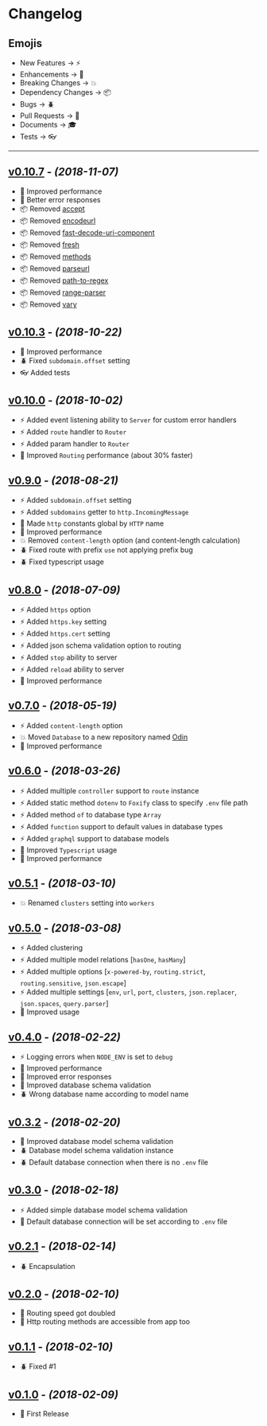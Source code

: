 # Changelog

## Emojis

- New Features -> :zap:
- Enhancements -> :star2:
- Breaking Changes -> :boom:
- Dependency Changes -> :package:
- Bugs -> :beetle:
- Pull Requests -> :book:
- Documents -> :mortar_board:
- Tests -> :eyeglasses:

---

## [v0.10.7](https://github.com/foxifyjs/foxify/releases/tag/v0.10.7) - *(2018-11-07)*

- :star2: Improved performance
- :star2: Better error responses
- :package: Removed [accept](https://npmjs.com/package/accept)
- :package: Removed [encodeurl](https://npmjs.com/package/encodeurl)
- :package: Removed [fast-decode-uri-component](https://npmjs.com/package/fast-decode-uri-component)
- :package: Removed [fresh](https://npmjs.com/package/fresh)
- :package: Removed [methods](https://npmjs.com/package/methods)
- :package: Removed [parseurl](https://npmjs.com/package/parseurl)
- :package: Removed [path-to-regex](https://npmjs.com/package/path-to-regex)
- :package: Removed [range-parser](https://npmjs.com/package/range-parser)
- :package: Removed [vary](https://npmjs.com/package/vary)

## [v0.10.3](https://github.com/foxifyjs/foxify/releases/tag/v0.10.3) - *(2018-10-22)*

- :star2: Improved performance
- :beetle: Fixed `subdomain.offset` setting
- :eyeglasses: Added tests

## [v0.10.0](https://github.com/foxifyjs/foxify/releases/tag/v0.10.0) - *(2018-10-02)*

- :zap: Added event listening ability to `Server` for custom error handlers
- :zap: Added `route` handler to `Router`
- :zap: Added param handler to `Router`
- :star2: Improved `Routing` performance (about 30% faster)

## [v0.9.0](https://github.com/foxifyjs/foxify/releases/tag/v0.9.0) - *(2018-08-21)*

- :zap: Added `subdomain.offset` setting
- :zap: Added `subdomains` getter to `http.IncomingMessage`
- :star2: Made `http` constants global by `HTTP` name
- :star2: Improved performance
- :boom: Removed `content-length` option (and content-length calculation)
- :beetle: Fixed route with prefix `use` not applying prefix bug
- :beetle: Fixed typescript usage

## [v0.8.0](https://github.com/foxifyjs/foxify/releases/tag/v0.8.0) - *(2018-07-09)*

- :zap: Added `https` option
- :zap: Added `https.key` setting
- :zap: Added `https.cert` setting
- :zap: Added json schema validation option to routing
- :zap: Added `stop` ability to server
- :zap: Added `reload` ability to server
- :star2: Improved performance

## [v0.7.0](https://github.com/foxifyjs/foxify/releases/tag/v0.7.0) - *(2018-05-19)*

- :zap: Added `content-length` option
- :boom: Moved `Database` to a new repository named [Odin](https://github.com/foxifyjs/odin)
- :star2: Improved performance

## [v0.6.0](https://github.com/foxifyjs/foxify/releases/tag/v0.6.0) - *(2018-03-26)*

- :zap: Added multiple `controller` support to `route` instance
- :zap: Added static method `dotenv` to `Foxify` class to specify `.env` file path
- :zap: Added method `of` to database type `Array`
- :zap: Added `function` support to default values in database types
- :zap: Added `graphql` support to database models
- :star2: Improved `Typescript` usage
- :star2: Improved performance

## [v0.5.1](https://github.com/foxifyjs/foxify/releases/tag/v0.5.1) - *(2018-03-10)*

- :boom: Renamed `clusters` setting into `workers`

## [v0.5.0](https://github.com/foxifyjs/foxify/releases/tag/v0.5.0) - *(2018-03-08)*

- :zap: Added clustering
- :zap: Added multiple model relations [`hasOne`, `hasMany`]
- :zap: Added multiple options [`x-powered-by`, `routing.strict`, `routing.sensitive`, `json.escape`]
- :zap: Added multiple settings [`env`, `url`, `port`, `clusters`, `json.replacer`, `json.spaces`, `query.parser`]
- :star2: Improved usage

## [v0.4.0](https://github.com/foxifyjs/foxify/releases/tag/v0.4.0) - *(2018-02-22)*

- :zap: Logging errors when `NODE_ENV` is set to `debug`
- :star2: Improved performance
- :star2: Improved error responses
- :star2: Improved database schema validation
- :beetle: Wrong database name according to model name

## [v0.3.2](https://github.com/foxifyjs/foxify/releases/tag/v0.3.2) - *(2018-02-20)*

- :star2: Improved database model schema validation
- :beetle: Database model schema validation instance
- :beetle: Default database connection when there is no `.env` file

## [v0.3.0](https://github.com/foxifyjs/foxify/releases/tag/v0.3.0) - *(2018-02-18)*

- :zap: Added simple database model schema validation
- :star2: Default database connection will be set according to `.env` file

## [v0.2.1](https://github.com/foxifyjs/foxify/releases/tag/v0.2.1) - *(2018-02-14)*

- :beetle: Encapsulation

## [v0.2.0](https://github.com/foxifyjs/foxify/releases/tag/v0.2.0) - *(2018-02-10)*

- :star2: Routing speed got doubled
- :star2: Http routing methods are accessible from app too

## [v0.1.1](https://github.com/foxifyjs/foxify/releases/tag/v0.1.1) - *(2018-02-10)*

- :beetle: Fixed #1

## [v0.1.0](https://github.com/foxifyjs/foxify/releases/tag/v0.1.0) - *(2018-02-09)*

- :tada: First Release
